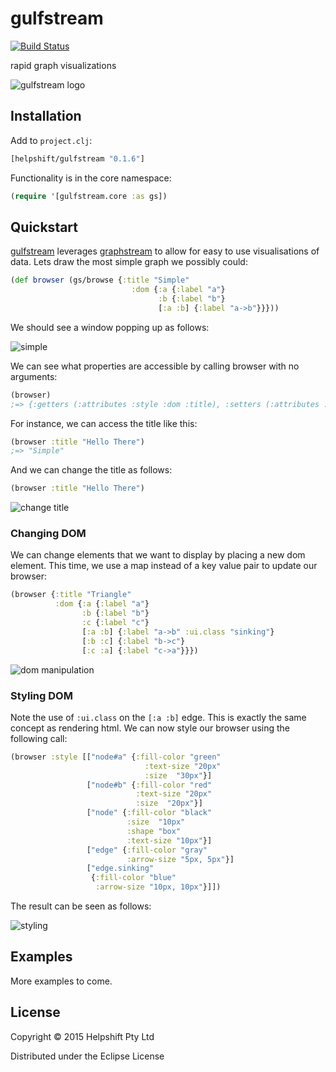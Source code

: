 # gulfstream


[![Build Status](https://travis-ci.org/helpshift/hydrox.svg?branch=master)](https://travis-ci.org/helpshift/gulfstream)

rapid graph visualizations

![gulfstream logo](https://raw.githubusercontent.com/helpshift/gulfstream/master/template/assets/img/gulfstream.png)

## Installation

Add to `project.clj`:

```clojure
[helpshift/gulfstream "0.1.6"]
```

Functionality is in the core namespace:

```clojure
(require '[gulfstream.core :as gs])
```

## Quickstart

[gulfstream]() leverages [graphstream](http://graphstream-project.org/) to allow for easy to use visualisations of data. Lets draw the most simple graph we possibly could:

```clojure
(def browser (gs/browse {:title "Simple"
                           :dom {:a {:label "a"}
                                 :b {:label "b"}
                                 [:a :b] {:label "a->b"}}}))
```

We should see a window popping up as follows:

![simple](https://cloud.githubusercontent.com/assets/1455572/9192352/fab7bf3a-4027-11e5-8fd6-19d4f5d9d4d5.png)

We can see what properties are accessible by calling browser with no arguments:

```clojure
(browser)
;=> {:getters (:attributes :style :dom :title), :setters (:attributes :style :dom :title)}
```

For instance, we can access the title like this:

```clojure
(browser :title "Hello There")
;=> "Simple"
```

And we can change the title as follows:

```clojure
(browser :title "Hello There")
```

![change title](https://cloud.githubusercontent.com/assets/1455572/9192531/94734b02-4029-11e5-81e7-09696d775116.png)

### Changing DOM

We can change elements that we want to display by placing a new dom element. This time, we use a map instead of a key value pair to update our browser:

```clojure
(browser {:title "Triangle"
          :dom {:a {:label "a"}
                :b {:label "b"}
                :c {:label "c"}
                [:a :b] {:label "a->b" :ui.class "sinking"}
                [:b :c] {:label "b->c"}
                [:c :a] {:label "c->a"}}})
```

![dom manipulation](https://cloud.githubusercontent.com/assets/1455572/9192577/d64d3d58-4029-11e5-93a7-0dc5813ea5e8.png)

### Styling DOM

Note the use of `:ui.class` on the `[:a :b]` edge. This is exactly the same concept as rendering html. We can now style our browser using the following call:

```clojure
(browser :style [["node#a" {:fill-color "green"
                              :text-size "20px"
                              :size  "30px"}]
                 ["node#b" {:fill-color "red"
                            :text-size "20px"
                            :size  "20px"}]
                 ["node" {:fill-color "black"
                          :size  "10px"
                          :shape "box"
                          :text-size "10px"}]
                 ["edge" {:fill-color "gray"
                          :arrow-size "5px, 5px"}]
                 ["edge.sinking"
                  {:fill-color "blue"
                   :arrow-size "10px, 10px"}]])
```

The result can be seen as follows:

![styling](https://cloud.githubusercontent.com/assets/1455572/9192614/30473fe8-402a-11e5-8275-2b48cb86f953.png)


## Examples

More examples to come.

## License

Copyright © 2015 Helpshift Pty Ltd

Distributed under the Eclipse License

